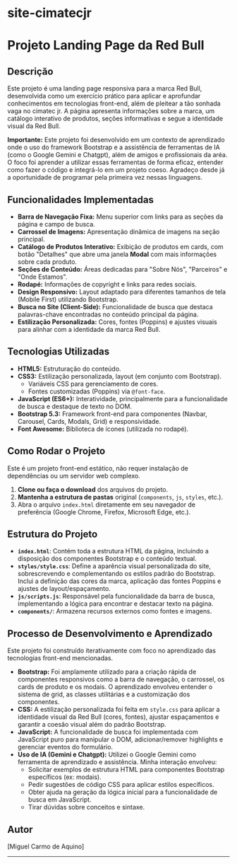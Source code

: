 ﻿# site-cimatecjr
# Projeto Landing Page da Red Bull

## Descrição

Este projeto é uma landing page responsiva para a marca Red Bull, desenvolvida como um exercício prático para aplicar e aprofundar conhecimentos em tecnologias front-end, além de pleitear a tão sonhada vaga no cimatec jr. A página apresenta informações sobre a marca, um catálogo interativo de produtos, seções informativas e segue a identidade visual da Red Bull.

**Importante:** Este projeto foi desenvolvido em um contexto de aprendizado onde o uso do framework Bootstrap e a assistência de ferramentas de IA (como o Google Gemini e Chatgpt), além de amigos e profissionais da aréa. O foco foi aprender a utilizar essas ferramentas de forma eficaz, entender como fazer o código e integrá-lo em um projeto coeso. Agradeço desde já a oportunidade de programar pela primeira vez nessas linguagens.

## Funcionalidades Implementadas

* **Barra de Navegação Fixa:** Menu superior com links para as seções da página e campo de busca.
* **Carrossel de Imagens:** Apresentação dinâmica de imagens na seção principal.
* **Catálogo de Produtos Interativo:** Exibição de produtos em cards, com botão "Detalhes" que abre uma janela **Modal** com mais informações sobre cada produto.
* **Seções de Conteúdo:** Áreas dedicadas para "Sobre Nós", "Parceiros" e "Onde Estamos".
* **Rodapé:** Informações de copyright e links para redes sociais.
* **Design Responsivo:** Layout adaptado para diferentes tamanhos de tela (Mobile First) utilizando Bootstrap.
* **Busca no Site (Client-Side):** Funcionalidade de busca que destaca palavras-chave encontradas no conteúdo principal da página.
* **Estilização Personalizada:** Cores, fontes (Poppins) e ajustes visuais para alinhar com a identidade da marca Red Bull.

## Tecnologias Utilizadas

* **HTML5:** Estruturação do conteúdo.
* **CSS3:** Estilização personalizada, layout (em conjunto com Bootstrap).
    * Variáveis CSS para gerenciamento de cores.
    * Fontes customizadas (Poppins) via `@font-face`.
* **JavaScript (ES6+):** Interatividade, principalmente para a funcionalidade de busca e destaque de texto no DOM.
* **Bootstrap 5.3:** Framework front-end para componentes (Navbar, Carousel, Cards, Modals, Grid) e responsividade.
* **Font Awesome:** Biblioteca de ícones (utilizada no rodapé).

## Como Rodar o Projeto

Este é um projeto front-end estático, não requer instalação de dependências ou um servidor web complexo.

1.  **Clone ou faça o download** dos arquivos do projeto.
2.  **Mantenha a estrutura de pastas** original (`components`, `js`, `styles`, etc.).
3.  Abra o arquivo `index.html` diretamente em seu navegador de preferência (Google Chrome, Firefox, Microsoft Edge, etc.).

## Estrutura do Projeto
* **`index.html`**: Contém toda a estrutura HTML da página, incluindo a disposição dos componentes Bootstrap e o conteúdo textual.
* **`styles/style.css`**: Define a aparência visual personalizada do site, sobrescrevendo e complementando os estilos padrão do Bootstrap. Inclui a definição das cores da marca, aplicação das fontes Poppins e ajustes de layout/espaçamento.
* **`js/scripts.js`**: Responsável pela funcionalidade da barra de busca, implementando a lógica para encontrar e destacar texto na página.
* **`components/`**: Armazena recursos externos como fontes e imagens.

## Processo de Desenvolvimento e Aprendizado

Este projeto foi construído iterativamente com foco no aprendizado das tecnologias front-end mencionadas.

* **Bootstrap:** Foi amplamente utilizado para a criação rápida de componentes responsivos como a barra de navegação, o carrossel, os cards de produto e os modais. O aprendizado envolveu entender o sistema de grid, as classes utilitárias e a customização dos componentes.
* **CSS:** A estilização personalizada foi feita em `style.css` para aplicar a identidade visual da Red Bull (cores, fontes), ajustar espaçamentos e garantir a coesão visual além do padrão Bootstrap.
* **JavaScript:** A funcionalidade de busca foi implementada com JavaScript puro para manipular o DOM, adicionar/remover highlights e gerenciar eventos do formulário.
* **Uso de IA (Gemini e Chatgpt):** Utilizei o Google Gemini como ferramenta de aprendizado e assistência. Minha interação envolveu:
    * Solicitar exemplos de estrutura HTML para componentes Bootstrap específicos (ex: modais).
    * Pedir sugestões de código CSS para aplicar estilos específicos.
    * Obter ajuda na geração da lógica inicial para a funcionalidade de busca em JavaScript.
    * Tirar dúvidas sobre conceitos e sintaxe.

## Autor

[Miguel Carmo de Aquino]

---
